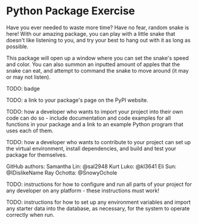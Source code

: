 # Python Package Exercise
Have you ever needed to waste more time? Have no fear, random snake is here! With our amazing package, you can play with a little snake that doesn't like listening to you, and try your best to hang out with it as long as possible.

This package will open up a window where you can set the snake's speed and color. You can also summon an inputted amount of apples that the snake can eat, and attempt to command the snake to move around (it may or may not listen). 

TODO: badge

TODO: a link to your package's page on the PyPI website.

TODO: how a developer who wants to import your project into their own code can do so - include documentation and code examples for all functions in your package and a link to an example Python program that uses each of them.

TODO: how a developer who wants to contribute to your project can set up the virtual environment, install dependencies, and build and test your package for themselves.

GitHub authors:
    Samantha Lin: @sal2948
    Kurt Luko: @kl3641
    Eli Sun: @IDislikeName
    Ray Ochotta: @SnowyOchole

TODO: instructions for how to configure and run all parts of your project for any developer on any platform - these instructions must work!

TODO: instructions for how to set up any environment variables and import any starter data into the database, as necessary, for the system to operate correctly when run.